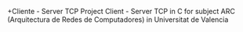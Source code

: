 +Cliente - Server TCP
Project Client - Server TCP in C for subject ARC (Arquitectura de Redes de Computadores) in Universitat de Valencia
